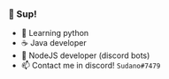 ### 🚀 Sup!

- 🐍 Learning python
- ☕ Java developer
- 🤖 NodeJS developer (discord bots)
- 📫 Contact me in discord! ``Sudano#7479``
